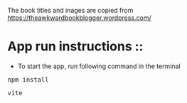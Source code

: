 The book titles and inages are copied from https://theawkwardbookblogger.wordpress.com/ 

# App run instructions ::
- To start the app, run following command in the terminal
<pre>npm install</pre>
<pre>vite</pre>